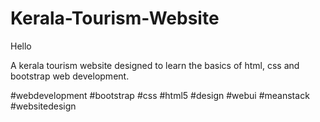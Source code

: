 # Kerala-Tourism-Website
Hello

A kerala tourism website designed to learn the basics of html, css and bootstrap web development.

#webdevelopment #bootstrap #css #html5 #design #webui #meanstack #websitedesign
